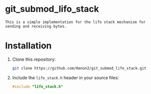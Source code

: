 # git_submod_lifo_stack
    This is a simple implementation for the lifo stack mechanism for sending and receiving bytes. 
# Installation

1. Clone this repository:

    ```bash
    git clone https://github.com/Hanon2/git_submod_lifo_stack.git
    ```

2. Include the `lifo_stack.h` header in your source files:

    ```c
    #include "lifo_stack.h"